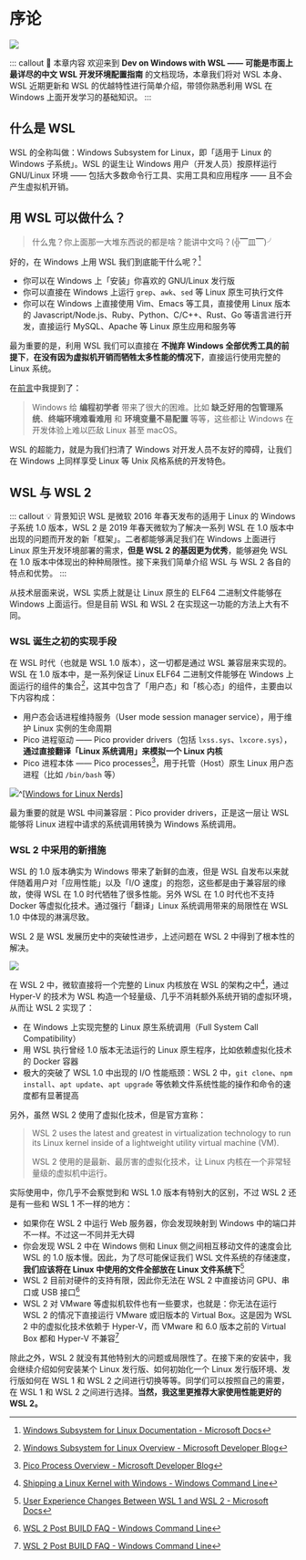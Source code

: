 # 序论 <BlueBadge text="New" vertical="middle"/>

![](https://i.loli.net/2020/01/07/J8GYW6wel7XjVvu.png)

::: callout 🍳 本章内容
欢迎来到 **Dev on Windows with WSL —— 可能是市面上最详尽的中文 WSL 开发环境配置指南** 的文档现场，本章我们将对 WSL 本身、WSL 近期更新和 WSL 的优越特性进行简单介绍，带领你熟悉利用 WSL 在 Windows 上面开发学习的基础知识。
:::

## 什么是 WSL

WSL 的全称叫做：Windows Subsystem for Linux，即「适用于 Linux 的 Windows 子系统」。WSL 的诞生让 Windows 用户（开发人员）按原样运行 GNU/Linux 环境 —— 包括大多数命令行工具、实用工具和应用程序 —— 且不会产生虚拟机开销。

## 用 WSL 可以做什么？

> 什么鬼？你上面那一大堆东西说的都是啥？能讲中文吗？(╬▔皿▔)╯

好的，在 Windows 上用 WSL 我们到底能干什么呢？[^1]

- 你可以在 Windows 上「安装」你喜欢的 GNU/Linux 发行版
- 你可以直接在 Windows 上运行 `grep`、`awk`、`sed` 等 Linux 原生可执行文件
- 你可以在 Windows 上直接使用 Vim、Emacs 等工具，直接使用 Linux 版本的 Javascript/Node.js、Ruby、Python、C/C++、Rust、Go 等语言进行开发，直接运行 MySQL、Apache 等 Linux 原生应用和服务等

最为重要的是，利用 WSL 我们可以直接在 **不抛弃 Windows 全部优秀工具的前提下**，**在没有因为虚拟机开销而牺牲太多性能的情况下**，直接运行使用完整的 Linux 系统。

在[前言](/#前言)中我提到了：

> Windows 给 **编程初学者** 带来了很大的困难。比如 **缺乏好用的包管理系统**、**终端环境难看难用** 和 **环境变量不易配置** 等等，这些都让 Windows 在开发体验上难以匹敌 Linux 甚至 macOS。

WSL 的超能力，就是为我们扫清了 Windows 对开发人员不友好的障碍，让我们在 Windows 上同样享受 Linux 等 Unix 风格系统的开发特色。

## WSL 与 WSL 2

::: callout 💡 背景知识
WSL 是微软 2016 年春天发布的适用于 Linux 的 Windows 子系统 1.0 版本，WSL 2 是 2019 年春天微软为了解决一系列 WSL 在 1.0 版本中出现的问题而开发的新「框架」。二者都能够满足我们在 Windows 上面进行 Linux 原生开发环境部署的需求，**但是 WSL 2 的基因更为优秀**，能够避免 WSL 在 1.0 版本中体现出的种种局限性。接下来我们简单介绍 WSL 与 WSL 2 各自的特点和优势。
:::

从技术层面来说，WSL 实质上就是让 Linux 原生的 ELF64 二进制文件能够在 Windows 上面运行。但是目前 WSL 和 WSL 2 在实现这一功能的方法上大有不同。

### WSL 诞生之初的实现手段

在 WSL 时代（也就是 WSL 1.0 版本），这一切都是通过 WSL 兼容层来实现的。WSL 在 1.0 版本中，是一系列保证 Linux ELF64 二进制文件能够在 Windows 上面运行的组件的集合[^2]，这其中包含了「用户态」和「核心态」的组件，主要由以下内容构成：

- 用户态会话进程维持服务（User mode session manager service），用于维护 Linux 实例的生命周期
- Pico 进程驱动 —— Pico provider drivers（包括 `lxss.sys`、`lxcore.sys`），**通过直接翻译「Linux 系统调用」来模拟一个 Linux 内核**
- Pico 进程本体 —— Pico processes[^3]，用于托管（Host）原生 Linux 用户态进程（比如 `/bin/bash` 等）

![](https://i.loli.net/2020/01/04/b6OrutxehGVWRKI.png)^[[Windows for Linux Nerds](https://blog.jessfraz.com/post/windows-for-linux-nerds/)]

最为重要的就是 WSL 中间兼容层：Pico provider drivers，正是这一层让 WSL 能够将 Linux 进程中请求的系统调用转换为 Windows 系统调用。

### WSL 2 中采用的新措施

WSL 的 1.0 版本确实为 Windows 带来了新鲜的血液，但是 WSL 自发布以来就伴随着用户对「应用性能」以及「I/O 速度」的抱怨，这些都是由于兼容层的缘故，使得 WSL 在 1.0 时代牺牲了很多性能。另外 WSL 在 1.0 时代也不支持 Docker 等虚拟化技术。通过强行「翻译」Linux 系统调用带来的局限性在 WSL 1.0 中体现的淋漓尽致。

WSL 2 是 WSL 发展历史中的突破性进步，上述问题在 WSL 2 中得到了根本性的解决。

![](https://i.loli.net/2020/01/02/wyaDZMQ3mIxWoSc.png)

在 WSL 2 中，微软直接将一个完整的 Linux 内核放在 WSL 的架构之中[^4]，通过 Hyper-V 的技术为 WSL 构造一个轻量级、几乎不消耗额外系统开销的虚拟环境，从而让 WSL 2 实现了：

- 在 Windows 上实现完整的 Linux 原生系统调用（Full System Call Compatibility）
- 用 WSL 执行曾经 1.0 版本无法运行的 Linux 原生程序，比如依赖虚拟化技术的 Docker 容器
- 极大的突破了 WSL 1.0 中出现的 I/O 性能瓶颈：WSL 2 中，`git clone`、`npm install`、`apt update`、`apt upgrade` 等依赖文件系统性能的操作和命令的速度都有显著提高

另外，虽然 WSL 2 使用了虚拟化技术，但是官方宣称：

> WSL 2 uses the latest and greatest in virtualization technology to run its Linux kernel inside of a lightweight utility virtual machine (VM).
>
> WSL 2 使用的是最新、最厉害的虚拟化技术，让 Linux 内核在一个非常轻量级的虚拟机中运行。

实际使用中，你几乎不会察觉到和 WSL 1.0 版本有特别大的区别，不过 WSL 2 还是有一些和 WSL 1 不一样的地方：

- 如果你在 WSL 2 中运行 Web 服务器，你会发现映射到 Windows 中的端口并不一样。不过这一不同并无大碍
- 你会发现 WSL 2 中在 Windows 侧和 Linux 侧之间相互移动文件的速度会比 WSL 的 1.0 版本慢。因此，为了尽可能保证我们 WSL 文件系统的存储速度，**我们应该将在 Linux 中使用的文件全部放在 Linux 文件系统下**[^6]
- WSL 2 目前对硬件的支持有限，因此你无法在 WSL 2 中直接访问 GPU、串口或 USB 接口[^5]
- WSL 2 对 VMware 等虚拟机软件也有一些要求，也就是：你无法在运行 WSL 2 的情况下直接运行 VMware 或旧版本的 Virtual Box。这是因为 WSL 2 中的虚拟化技术依赖于 Hyper-V，而 VMware 和 6.0 版本之前的 Virtual Box 都和 Hyper-V 不兼容[^5]

除此之外，WSL 2 就没有其他特别大的问题或局限性了。在接下来的安装中，我会继续介绍如何安装某个 Linux 发行版、如何初始化一个 Linux 发行版环境、发行版如何在 WSL 1 和 WSL 2 之间进行切换等等。同学们可以按照自己的需要，在 WSL 1 和 WSL 2 之间进行选择。**当然，我这里更推荐大家使用性能更好的 WSL 2。**

[^1]: [Windows Subsystem for Linux Documentation - Microsoft Docs](https://docs.microsoft.com/en-us/windows/wsl/about)
[^2]: [Windows Subsystem for Linux Overview - Microsoft Developer Blog](https://blogs.msdn.microsoft.com/wsl/2016/04/22/windows-subsystem-for-linux-overview)
[^3]: [Pico Process Overview - Microsoft Developer Blog](https://blogs.msdn.microsoft.com/wsl/2016/05/23/pico-process-overview/)
[^4]: [Shipping a Linux Kernel with Windows - Windows Command Line](https://devblogs.microsoft.com/commandline/shipping-a-linux-kernel-with-windows/)
[^5]: [WSL 2 Post BUILD FAQ - Windows Command Line](https://devblogs.microsoft.com/commandline/wsl-2-post-build-faq/)
[^6]: [User Experience Changes Between WSL 1 and WSL 2 - Microsoft Docs](https://docs.microsoft.com/en-us/windows/wsl/wsl2-ux-changes)

